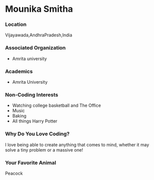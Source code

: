 # Mounika Smitha

### Location
Vijayawada,AndhraPradesh,India

### Associated Organization
- Amrita university

### Academics
- Amrita University

### Non-Coding Interests
- Watching college basketball and The Office
- Music
- Baking
- All things Harry Potter

### Why Do You Love Coding?
I love being able to create anything that comes to mind, whether it may solve a tiny problem or a massive one!

### Your Favorite Animal
Peacock
